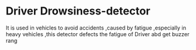 #  Driver Drowsiness-detector
It is used in vehicles to avoid accidents ,caused by fatigue ,especially in heavy vehicles ,this detector defects the fatigue of Driver abd get buzzer rang
